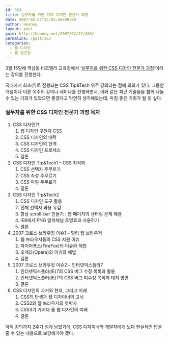 ```yaml
---
id: 363
title: 실무자를 위한 CSS 디자인 전문가 과정
date: 2007-02-27T13:03:56+09:00
author: Hooney
layout: post
guid: http://hooney.net/2007/02/27/363/
permalink: /post/363
categories:
  - 웹 디자인
  - 웹 접근성
---
```

3월 15일에 역삼동 비즈델리 교육장에서 &#8216;[실무자를 위한 CSS 디자인 전문가 과정](http://www.bizdeli.co.kr/offline/detail.asp?pfid=S1341)&#8216;이라는 강의를 진행한다.

국내에서 최초(?)로 진행되는 CSS Tip&Tech 위주 강의라는 점에 의의가 있다. 그동안 개념이나 이론 위주의 강의나 세미나를 진행하면서, 이와 같은 최근 기술들을 함께 나눌 수 있는 기회가 있었으면 좋겠다고 막연히 생각해왔는데, 마침 좋은 기회가 될 듯 싶다.

### 실무자를 위한 CSS 디자인 전문가 과정 목차

  1. CSS 디자인?! 
      1. 웹 디자인 구원자 CSS
      2. CSS 디자인의 매력
      3. CSS 디자인의 한계
      4. CSS 디자인 프로세스
      5. 결론
  2. CSS 디자인 Tip&Tech1 &#8211; CSS 최적화 
      1. CSS 선택자 주무르기
      2. CSS 속성 주무르기
      3. CSS 파일 주무르기
      4. 결론
  3. CSS 디자인 Tip&Tech2 
      1. CSS 디자인 도구 활용
      2. 전체 선택자 과용 유감
      3. 항상 scroll-bar 만들기 : 웹 페이지의 센터링 문제 해결
      4. IE6에서 PNG 알파채널 투명효과 사용하기
      5. 결론
  4. 2007 크로스 브라우징 이슈1 &#8211; 멀티 웹 브라우저 
      1. 웹 브라우저들의 CSS 지원 이슈
      2. 파이어폭스(FireFox)의 이슈와 해법
      3. 오페라(Opera)의 이슈와 해법
      4. 결론
  5. 2007 크로스 브라우징 이슈2 &#8211; 인터넷익스플러7 
      1. 인터넷익스플러(IE)7의 CSS 버그 수정 목록과 활용
      2. 인터넷익스플러(IE)7의 CSS 버그 미수정 목록과 대처 방안
      3. 결론
  6. CSS 디자인의 과거와 현재, 그리고 미래 
      1. CSS의 탄생과 웹 디자이너의 고뇌
      2. CSS2와 웹 브라우저의 엇박자
      3. CSS3가 가져다 줄 웹 디자인의 미래
      4. 결론

아직 강의까지 2주가 넘게 남았기에, CSS 디자이너와 개발자에게 보다 현실적인 답을 줄 수 있는 내용으로 보강해가야 겠다.